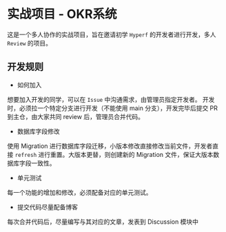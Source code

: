 # 实战项目 - OKR系统

这是一个多人协作的实战项目，旨在邀请初学 `Hyperf` 的开发者进行开发，多人 `Review` 的项目。

## 开发规则

- 如何加入

想要加入开发的同学，可以在 `Issue` 中沟通需求，由管理员指定开发者。
开发时，必须拉一个特定分支进行开发（不能使用 main 分支），开发完毕后提交 PR 到主仓，由大家共同 review 后，管理员合并代码。

- 数据库字段修改

使用 Migration 进行数据库字段迁移，小版本修改直接修改当前文件，开发者直接 `refresh` 进行重置。大版本更替，则创建新的 Migration 文件，保证大版本数据库字段一致性。

- 单元测试

每一个功能的增加和修改，必须配备对应的单元测试。

- 提交代码尽量配备博客

每次合并代码后，尽量编写与其对应的文章，发表到 Discussion 模块中
